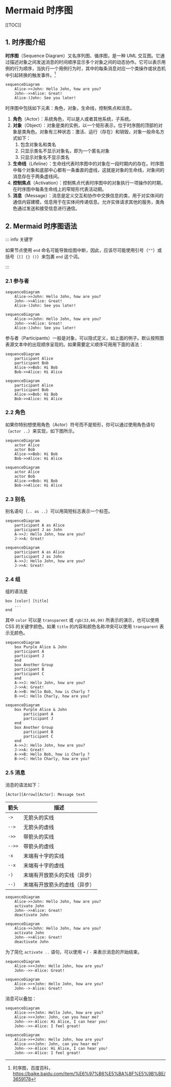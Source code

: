 # Mermaid 时序图

[[TOC]]

## 1. 时序图介绍

**时序图**（Sequence Diagram）又名序列图、循序图，是一种 UML 交互图。它通过描述对象之间发送消息的时间顺序显示多个对象之间的动态协作。它可以表示用例的行为顺序，当执行一个用例行为时，其中的每条消息对应一个类操作或状态机中引起转换的触发事件。[^1]

[^1]: 时序图，百度百科，<https://baike.baidu.com/item/%E6%97%B6%E5%BA%8F%E5%9B%BE/3659178>

```mermaid
sequenceDiagram
    Alice->>John: Hello John, how are you?
    John-->>Alice: Great!
    Alice-)John: See you later!
```

时序图中包括如下元素：角色，对象，生命线，控制焦点和消息。

1. **角色**（Actor）：系统角色，可以是人或者其他系统，子系统。
2. **对象**（Object）：对象是类的实例，以一个矩形表示，位于时序图的顶部的对象是类角色。对象有三种状态：激活、运行（存在）和销毁，对象一般命名方式如下：
    1. 包含对象名和类名
    2. 只显示类名不显示对象名，即为一个匿名对象
    3. 只显示对象名不显示类名
3. **生命线**（Lifeline）：生命线代表时序图中的对象在一段时期内的存在。时序图中每个对象和底部中心都有一条垂直的虚线，这就是对象的生命线，对象间的消息存在于两条虚线间。
4. **控制焦点**（Activation）：控制焦点代表时序图中的对象执行一项操作的时期，在时序图中每条生命线上的窄矩形代表活动期。
5. **消息**（Message）：消息是定义交互和协作中交换信息的类，用于对实体间的通信内容建模，信息用于在实体间传递信息。允许实体请求其他的服务，类角色通过发送和接受信息进行通信。

## 2. Mermaid 时序图语法

::: info 关键字

如果节点使用 `end` 命名可能导致绘图中断，因此，应该尽可能使用引号（`""`）或括号（`[] {} ()`）来包裹 `end` 这个词。

:::

### 2.1 参与者

```mermaid:@vuepress/plugin-shiki
sequenceDiagram
    Alice->>John: Hello John, how are you?
    John-->>Alice: Great!
    Alice-)John: See you later!
```

```mermaid
sequenceDiagram
    Alice->>John: Hello John, how are you?
    John-->>Alice: Great!
    Alice-)John: See you later!
```

参与者（Participants）一般是对象，可以隐式定义，如上面的例子。默认按照图表源文本中的出现顺序呈现的。如果需要定义顺序可用用下面的语法：

```mermaid:@vuepress/plugin-shiki
sequenceDiagram
    participant Alice
    participant Bob
    Alice->>Bob: Hi Bob
    Bob->>Alice: Hi Alice
```

```mermaid
sequenceDiagram
    participant Alice
    participant Bob
    Alice->>Bob: Hi Bob
    Bob->>Alice: Hi Alice
```

### 2.2 角色

如果你特别想使用角色（Actor）符号而不是矩形，你可以通过使用角色语句（`actor ..`）来实现，如下图所示。

```mermaid:@vuepress/plugin-shiki
sequenceDiagram
    actor Alice
    actor Bob
    Alice->>Bob: Hi Bob
    Bob->>Alice: Hi Alice
```

```mermaid
sequenceDiagram
    actor Alice
    actor Bob
    Alice->>Bob: Hi Bob
    Bob->>Alice: Hi Alice
```

### 2.3 别名

别名语句（`.. as ..`）可以用简短标志表示一个标签。

```mermaid:@vuepress/plugin-shiki
sequenceDiagram
    participant A as Alice
    participant J as John
    A->>J: Hello John, how are you?
    J->>A: Great!
```

```mermaid
sequenceDiagram
    participant A as Alice
    participant J as John
    A->>J: Hello John, how are you?
    J->>A: Great!
```

### 2.4 组

组的语法是

```mermaid:@vuepress/plugin-shiki
box [color] [title]
    ...
end
```

其中 `color` 可以是 `transparent` 或 `rgb(33,66,99)` 所表示的演示，也可以使用 CSS 的关键字颜色。如果 `title` 的内容和颜色名称冲突可以使用 `transparent` 表示无颜色。

```mermaid:@vuepress/plugin-shiki
sequenceDiagram
    box Purple Alice & John
    participant A
    participant J
    end
    box Another Group
    participant B
    participant C
    end
    A->>J: Hello John, how are you?
    J->>A: Great!
    A->>B: Hello Bob, how is Charly ?
    B->>C: Hello Charly, how are you?
```

```mermaid
sequenceDiagram
    box Purple Alice & John
        participant A
        participant J
    end
    box Another Group
        participant B
        participant C
    end
    A->>J: Hello John, how are you?
    J->>A: Great!
    A->>B: Hello Bob, how is Charly ?
    B->>C: Hello Charly, how are you?
```

### 2.5 消息

消息的语法如下：

```mermaid:@vuepress/plugin-shiki
[Actor][Arrow][Actor]: Message text
```

| 箭头   | 描述                         |
| ------ | ---------------------------- |
| `->`   | 无箭头的实线                 |
| `-->`  | 无箭头的虚线                 |
| `->>`  | 带箭头的实线                 |
| `-->>` | 带箭头的虚线                 |
| `-x`   | 末端有十字的实线             |
| `--x`  | 末端有十字的虚线             |
| `-)`   | 末端有开放箭头的实线（异步） |
| `--)`  | 末端有开放箭头的虚线（异步） |

```mermaid:@vuepress/plugin-shiki
sequenceDiagram
    Alice->>John: Hello John, how are you?
    activate John
    John-->>Alice: Great!
    deactivate John
```

```mermaid
sequenceDiagram
    Alice->>John: Hello John, how are you?
    activate John
    John-->>Alice: Great!
    deactivate John
```

为了简化 `activate ..` 语句，可以使用 `+` / `-` 来表示消息的开始结束。

```mermaid:@vuepress/plugin-shiki
sequenceDiagram
    Alice->>+John: Hello John, how are you?
    John-->>-Alice: Great!
```

```mermaid
sequenceDiagram
    Alice->>+John: Hello John, how are you?
    John-->-Alice: Great!
```

消息可以叠加：

```mermaid:@vuepress/plugin-shiki
sequenceDiagram
    Alice->>+John: Hello John, how are you?
    Alice->>+John: John, can you hear me?
    John-->>-Alice: Hi Alice, I can hear you!
    John-->>-Alice: I feel great!
```

```mermaid
sequenceDiagram
    Alice->>+John: Hello John, how are you?
    Alice->>+John: John, can you hear me?
    John-->>-Alice: Hi Alice, I can hear you!
    John-->>-Alice: I feel great!
```
